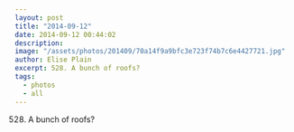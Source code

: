```yaml
---
layout: post
title: "2014-09-12"
date: 2014-09-12 00:44:02
description: 
image: "/assets/photos/201409/70a14f9a9bfc3e723f74b7c6e4427721.jpg"
author: Elise Plain
excerpt: 528. A bunch of roofs?
tags: 
  - photos
  - all
---
```


528. A bunch of roofs?
<p></p>
